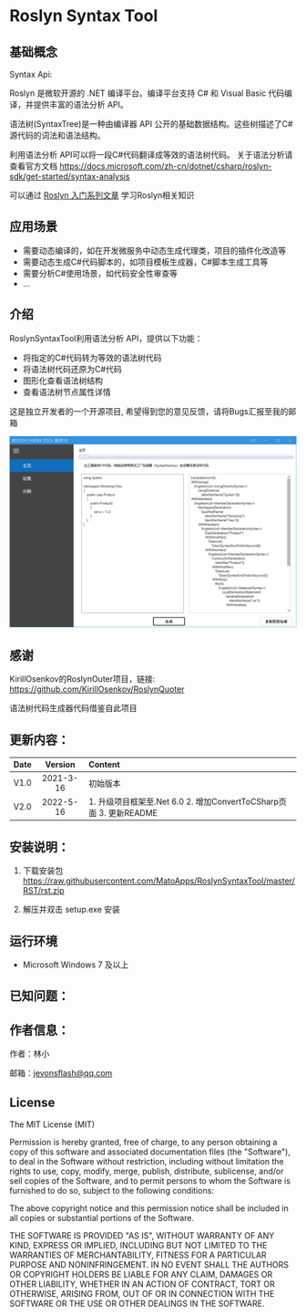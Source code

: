 # Roslyn Syntax Tool

## 基础概念
Syntax Api:

Roslyn 是微软开源的 .NET 编译平台。编译平台支持 C# 和 Visual Basic 代码编译，并提供丰富的语法分析 API。

语法树(SyntaxTree)是一种由编译器 API 公开的基础数据结构。这些树描述了C#源代码的词法和语法结构。

利用语法分析 API可以将一段C#代码翻译成等效的语法树代码。
关于语法分析请查看官方文档
https://docs.microsoft.com/zh-cn/dotnet/csharp/roslyn-sdk/get-started/syntax-analysis

可以通过 [Roslyn 入门系列文章](https://blog.csdn.net/WPwalter/article/details/79616402) 学习Roslyn相关知识 

## 应用场景

* 需要动态编译的，如在开发微服务中动态生成代理类，项目的插件化改造等
* 需要动态生成C#代码脚本的，如项目模板生成器，C#脚本生成工具等
* 需要分析C#使用场景，如代码安全性审查等
* ...
## 介绍

RoslynSyntaxTool利用语法分析 API，提供以下功能：

* 将指定的C#代码转为等效的语法树代码
* 将语法树代码还原为C#代码
* 图形化查看语法树结构
* 查看语法树节点属性详情

这是独立开发者的一个开源项目, 希望得到您的意见反馈，请将Bugs汇报至我的邮箱

 ![avatar](https://github.com/MatoApps/RoslynSyntaxTool/blob/master/RST/screenshot.png)

## 感谢

KirillOsenkov的RoslynOuter项目，链接: https://github.com/KirillOsenkov/RoslynQuoter

语法树代码生成器代码借鉴自此项目

## 更新内容：


Date | Version | Content
:----------: | :-----------: | :-----------
V1.0         | 2021-3-16        | 初始版本
V2.0         | 2022-5-16        | 1. 升级项目框架至.Net 6.0  2. 增加ConvertToCSharp页面 3. 更新README



## 安装说明：

1. 下载安装包 https://raw.githubusercontent.com/MatoApps/RoslynSyntaxTool/master/RST/rst.zip

2. 解压并双击 setup.exe 安装

## 运行环境

* Microsoft Windows 7 及以上



## 已知问题：


## 作者信息：

作者：林小

邮箱：jevonsflash@qq.com


## License

The MIT License (MIT)

Permission is hereby granted, free of charge, to any person obtaining a copy of this software and associated documentation files (the "Software"), to deal in the Software without restriction, including without limitation the rights to use, copy, modify, merge, publish, distribute, sublicense, and/or sell copies of the Software, and to permit persons to whom the Software is furnished to do so, subject to the following conditions:

The above copyright notice and this permission notice shall be included in all copies or substantial portions of the Software.

THE SOFTWARE IS PROVIDED "AS IS", WITHOUT WARRANTY OF ANY KIND, EXPRESS OR IMPLIED, INCLUDING BUT NOT LIMITED TO THE WARRANTIES OF MERCHANTABILITY, FITNESS FOR A PARTICULAR PURPOSE AND NONINFRINGEMENT. IN NO EVENT SHALL THE AUTHORS OR COPYRIGHT HOLDERS BE LIABLE FOR ANY CLAIM, DAMAGES OR OTHER LIABILITY, WHETHER IN AN ACTION OF CONTRACT, TORT OR OTHERWISE, ARISING FROM, OUT OF OR IN CONNECTION WITH THE SOFTWARE OR THE USE OR OTHER DEALINGS IN THE SOFTWARE.
